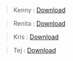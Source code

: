 > Kenny : 
> [Download](https://anonfiles.com/J382faJ8x6/aushvduyasv_zip) 

> Renita : 
> [Download](https://anonfiles.com/X691f7J3xa/aiydgagdiuadf_rar) 

> Kris : 
> [Download](https://ghostbin.com/Mwyw4/raw) 

> Tej :
> [Download](https://ghostbin.com/Mwyw4/raw) 

